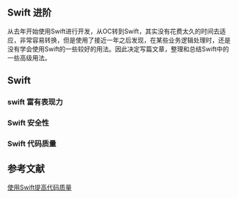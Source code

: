 ## Swift 进阶

从去年开始使用Swift进行开发，从OC转到Swift，其实没有花费太久的时间去适应，非常容易转换，但是使用了接近一年之后发现，在某些业务逻辑处理时，还是没有学会使用Swift的一些较好的用法。因此决定写篇文章，整理和总结Swift中的一些高级用法。


## Swift

### swift 富有表现力

### Swift 安全性

### Swift 代码质量








## 参考文献

[使用Swift提高代码质量](https://juejin.cn/post/6984768684250120222)

